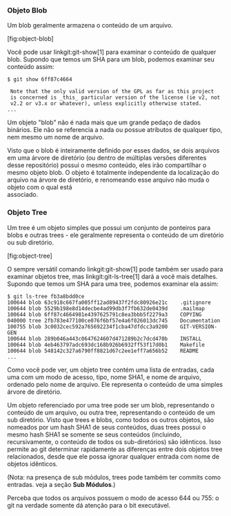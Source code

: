 ﻿### Objeto Blob ###

Um blob geralmente armazena o conteúdo de um arquivo.

[fig:object-blob]

Você pode usar linkgit:git-show[1] para examinar o conteúdo de qualquer blob.
Supondo que temos um SHA para um blob, podemos examinar seu conteúdo assim:

    $ git show 6ff87c4664

     Note that the only valid version of the GPL as far as this project
     is concerned is _this_ particular version of the license (ie v2, not
     v2.2 or v3.x or whatever), unless explicitly otherwise stated.
    ...

Um objeto "blob" não é nada mais que um grande pedaço de dados binários. Ele
não se referencia a nada ou possue atributos de qualquer tipo, nem mesmo um nome
de arquivo.  

Visto que o blob é inteiramente definido por esses dados, se dois arquivos em 
uma árvore de diretório (ou dentro de múltiplas versões diferentes desse 
repositório) possui o mesmo conteúdo, eles irão compartilhar o mesmo objeto 
blob. O objeto é totalmente independente da localização do arquivo na árvore de 
diretório, e renomeando esse arquivo não muda o objeto com o qual está  
associado.


### Objeto Tree ###

Um tree é um objeto simples que possui um conjunto de ponteiros para blobs e 
outras trees - ele geralmente representa o conteúdo de um diretório ou sub 
diretório.

[fig:object-tree]

O sempre versátil comando linkgit:git-show[1] pode também ser usado para 
examinar objetos tree, mas linkgit:git-ls-tree[1] dará a você mais detalhes.
Supondo que temos um SHA para uma tree, podemos examinar ela assim:

    $ git ls-tree fb3a8bdd0ce
    100644 blob 63c918c667fa005ff12ad89437f2fdc80926e21c    .gitignore
    100644 blob 5529b198e8d14decbe4ad99db3f7fb632de0439d    .mailmap
    100644 blob 6ff87c4664981e4397625791c8ea3bbb5f2279a3    COPYING
    040000 tree 2fb783e477100ce076f6bf57e4a6f026013dc745    Documentation
    100755 blob 3c0032cec592a765692234f1cba47dfdcc3a9200    GIT-VERSION-GEN
    100644 blob 289b046a443c0647624607d471289b2c7dcd470b    INSTALL
    100644 blob 4eb463797adc693dc168b926b6932ff53f17d0b1    Makefile
    100644 blob 548142c327a6790ff8821d67c2ee1eff7a656b52    README
    ...

Como você pode ver, um objeto tree contém uma lista de entradas, cada uma com um 
modo de acesso, tipo, nome SHA1, e nome de arquivo, ordenado pelo nome de 
arquivo. Ele representa o conteúdo de uma simples árvore de diretório.

Um objeto referenciado por uma tree pode ser um blob, representando o conteúdo
de um arquivo, ou outra tree, representando o conteúdo de um sub diretório. 
Visto que trees e blobs, como todos os outros objetos, são nomeados por um hash SHA1
de seus conteúdos, duas trees possui o mesmo hash SHA1 se somente se seus 
conteúdos (incluindo, recursivamente, o conteúdo de todos os sub-diretórios) são
idênticos.
Isso permite ao git determinar rapidamente as diferenças entre dois objetos tree
relacionados, desde que ele possa ignorar qualquer entrada com nome de objetos
idênticos.  

(Nota: na presença de sub módulos, trees pode também ter commits como entradas. 
veja a seção **Sub Módulos**.)

Perceba que todos os arquivos possuem o modo de acesso 644 ou 755: o git na
verdade somente dá atenção para o bit executável. 
